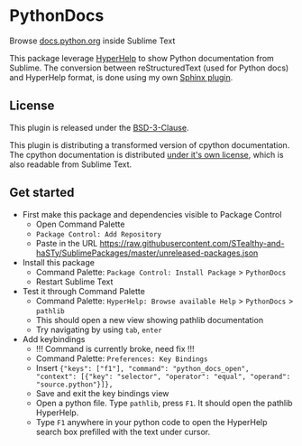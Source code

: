 # PythonDocs

Browse [docs.python.org](https://docs.python.org) inside Sublime Text

This package leverage [HyperHelp](https://github.com/STealthy-and-haSTy/hyperhelpcore)
to show Python documentation from Sublime.
The conversion between reStructuredText (used for Python docs)
and HyperHelp format, is done using my own [Sphinx plugin](https://github.com/gwenzek/sphinx_hyperhelp).


## License

This plugin is released under the [BSD-3-Clause](https://opensource.org/licenses/BSD-3-Clause).

This plugin is distributing a transformed version of cpython documentation.
The cpython documentation is distributed [under it's own license](./hyperhelp/license.txt),
which is also readable from Sublime Text.


## Get started

- First make this package and dependencies visible to Package Control
  - Open Command Palette
  - `Package Control: Add Repository`
  - Paste in the URL https://raw.githubusercontent.com/STealthy-and-haSTy/SublimePackages/master/unreleased-packages.json 
- Install this package
  - Command Palette: `Package Control: Install Package` > `PythonDocs`
  - Restart Sublime Text
- Test it through Command Palette
  - Command Palette: `HyperHelp: Browse available Help` > `PythonDocs` > `pathlib`
  - This should open a new view showing pathlib documentation
  - Try navigating by using `tab`, `enter`
- Add keybindings
  - !!! Command is currently broke, need fix !!!
  - Command Palette: `Preferences: Key Bindings`
  - Insert `{"keys": ["f1"], "command": "python_docs_open", "context": [{"key": "selector", "operator": "equal", "operand": "source.python"}]},`
  - Save and exit the key bindings view
  - Open a python file. Type `pathlib`, press `F1`. It should open the pathlib HyperHelp.
  - Type `F1` anywhere in your python code to open the HyperHelp search box prefilled with the text under cursor.
